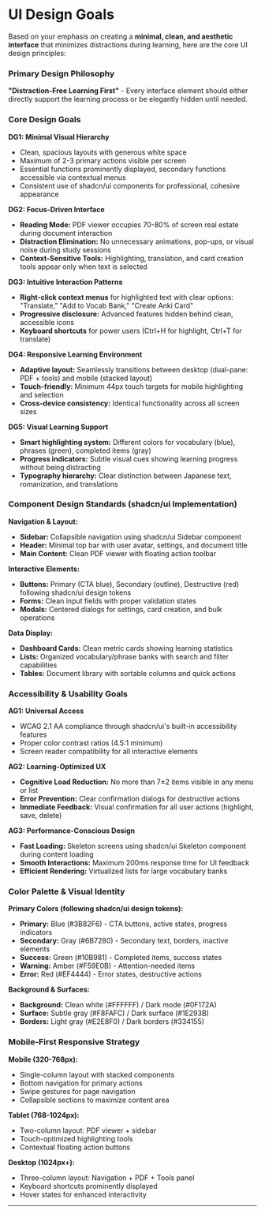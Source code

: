 # UI Design Goals

Based on your emphasis on creating a **minimal, clean, and aesthetic interface** that minimizes distractions during learning, here are the core UI design principles:

### Primary Design Philosophy
**"Distraction-Free Learning First"** - Every interface element should either directly support the learning process or be elegantly hidden until needed.

### Core Design Goals

**DG1: Minimal Visual Hierarchy**
- Clean, spacious layouts with generous white space
- Maximum of 2-3 primary actions visible per screen
- Essential functions prominently displayed, secondary functions accessible via contextual menus
- Consistent use of shadcn/ui components for professional, cohesive appearance

**DG2: Focus-Driven Interface**
- **Reading Mode:** PDF viewer occupies 70-80% of screen real estate during document interaction
- **Distraction Elimination:** No unnecessary animations, pop-ups, or visual noise during study sessions
- **Context-Sensitive Tools:** Highlighting, translation, and card creation tools appear only when text is selected

**DG3: Intuitive Interaction Patterns**
- **Right-click context menus** for highlighted text with clear options: "Translate," "Add to Vocab Bank," "Create Anki Card"
- **Progressive disclosure:** Advanced features hidden behind clean, accessible icons
- **Keyboard shortcuts** for power users (Ctrl+H for highlight, Ctrl+T for translate)

**DG4: Responsive Learning Environment**
- **Adaptive layout:** Seamlessly transitions between desktop (dual-pane: PDF + tools) and mobile (stacked layout)
- **Touch-friendly:** Minimum 44px touch targets for mobile highlighting and selection
- **Cross-device consistency:** Identical functionality across all screen sizes

**DG5: Visual Learning Support**
- **Smart highlighting system:** Different colors for vocabulary (blue), phrases (green), completed items (gray)
- **Progress indicators:** Subtle visual cues showing learning progress without being distracting
- **Typography hierarchy:** Clear distinction between Japanese text, romanization, and translations

### Component Design Standards (shadcn/ui Implementation)

**Navigation & Layout:**
- **Sidebar:** Collapsible navigation using shadcn/ui Sidebar component
- **Header:** Minimal top bar with user avatar, settings, and document title
- **Main Content:** Clean PDF viewer with floating action toolbar

**Interactive Elements:**
- **Buttons:** Primary (CTA blue), Secondary (outline), Destructive (red) following shadcn/ui design tokens
- **Forms:** Clean input fields with proper validation states
- **Modals:** Centered dialogs for settings, card creation, and bulk operations

**Data Display:**
- **Dashboard Cards:** Clean metric cards showing learning statistics
- **Lists:** Organized vocabulary/phrase banks with search and filter capabilities
- **Tables:** Document library with sortable columns and quick actions

### Accessibility & Usability Goals

**AG1: Universal Access**
- WCAG 2.1 AA compliance through shadcn/ui's built-in accessibility features
- Proper color contrast ratios (4.5:1 minimum)
- Screen reader compatibility for all interactive elements

**AG2: Learning-Optimized UX**
- **Cognitive Load Reduction:** No more than 7±2 items visible in any menu or list
- **Error Prevention:** Clear confirmation dialogs for destructive actions
- **Immediate Feedback:** Visual confirmation for all user actions (highlight, save, delete)

**AG3: Performance-Conscious Design**
- **Fast Loading:** Skeleton screens using shadcn/ui Skeleton component during content loading
- **Smooth Interactions:** Maximum 200ms response time for UI feedback
- **Efficient Rendering:** Virtualized lists for large vocabulary banks

### Color Palette & Visual Identity

**Primary Colors (following shadcn/ui design tokens):**
- **Primary:** Blue (#3B82F6) - CTA buttons, active states, progress indicators
- **Secondary:** Gray (#6B7280) - Secondary text, borders, inactive elements  
- **Success:** Green (#10B981) - Completed items, success states
- **Warning:** Amber (#F59E0B) - Attention-needed items
- **Error:** Red (#EF4444) - Error states, destructive actions

**Background & Surfaces:**
- **Background:** Clean white (#FFFFFF) / Dark mode (#0F172A)
- **Surface:** Subtle gray (#F8FAFC) / Dark surface (#1E293B)
- **Borders:** Light gray (#E2E8F0) / Dark borders (#334155)

### Mobile-First Responsive Strategy

**Mobile (320-768px):**
- Single-column layout with stacked components
- Bottom navigation for primary actions
- Swipe gestures for page navigation
- Collapsible sections to maximize content area

**Tablet (768-1024px):**
- Two-column layout: PDF viewer + sidebar
- Touch-optimized highlighting tools
- Contextual floating action buttons

**Desktop (1024px+):**
- Three-column layout: Navigation + PDF + Tools panel
- Keyboard shortcuts prominently displayed
- Hover states for enhanced interactivity

---
